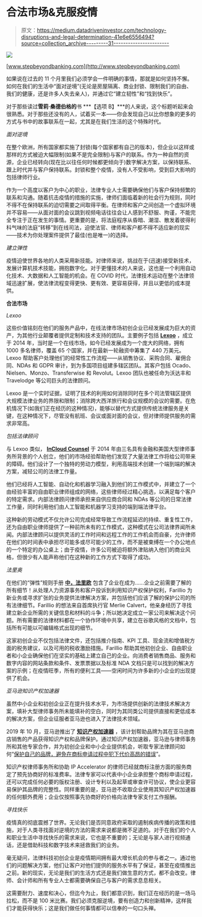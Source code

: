 # 合法市场&克服疫情

> 原文：<https://medium.datadriveninvestor.com/technology-disruptions-and-legal-determination-41e6e6556494?source=collection_archive---------31----------------------->

![](img/c3df5168e5fcde49bf0358b46a680bdc.png)

[www.stepbeyondbanking.com](http://www.stepbeyondbanking.com)

如果说在过去的 11 个月里我们必须学会一件明确的事情，那就是如何坚持不懈。如何在我们的生活中“面对逆境”(无论是房屋隔离、商业封锁、限制我们的自由、我们的健康，还是许多人失去亲人)，并通过它“建立韧性”和“找到快乐”。

对于那些读过**雪莉·桑德伯格的**书 ***【选项 B】***的人来说，这个标题听起来会很熟悉。对于那些还没有的人，试着买一本——你会发现自己以比你想象的更多的方式与书中的故事联系在一起，尤其是在我们生活的这个特殊时代。

*面对逆境*

在整个欧洲，所有国家都实施了封锁(每个国家都有自己的版本)，但企业以这样或那样的方式被迫大幅限制(如果不是完全限制)与客户的联系。作为一种自然的资源，企业已经转向(现在比以往任何时候都更倾向于)数字解决方案，以保持联系、跟上时代并与客户保持联系。封锁和整个疫情，没有人不受影响，受到巨大影响的包括律师行业。

作为一个高度以客户为中心的职业，法律专业人士需要确保他们与客户保持频繁的联系和沟通。随着抗击疫情的措施的实施，律师们面临着新的社会行为规则，同时不得不在保持联系的迫切需要之间取得平衡。在律师和客户之间创造一个虚拟环境并不容易——从面对面的会议跳到视频电话往往会让人感到不舒服、拘谨，不能完全专注于正在发生的事情。更重要的是，将法庭程序从昏暗、潮湿、散发着彼得利科气味的法庭“转移”到在线司法，迫使法官、律师和客户都不得不适应新的现实——技术为你处理案件提供了最佳(也是唯一)的选择。

*建立弹性*

疫情迫使世界各地的人类采用新技能。对律师来说，挑战在于(迅速)接受新技术，发展计算机技术技能，拥抱数字化。对于更懂技术的人来说，这也是一个利用自动化技术、大数据和人工智能的机会。在 COVID 时代，法律技术运动在整个法律领域迅速扩展，使法律流程变得更快、更有效、更容易获得，并且以更低的成本提供。

**合法市场**

*Lexoo*

这些价值铭刻在他们的服务产品中，在线法律市场初创企业已经发展成为巨大的资产，为其他行业颠覆者提供定制和技术支持的团队。主要例子包括 [**Lexoo**](https://info.lexoo.com/) ，成立于 2014 年，当时是一个在线市场，如今已经发展成为一个庞大的网络，拥有 1000 多名律师，覆盖 65 个国家，并在最新一轮融资中筹集了 440 万美元。Lexoo 帮助客户处理他们的经常性工作流程——从销售协议、采购合同、雇佣合同、NDAs 和 GDPR 审计，到为多国项目组建多辖区团队。其客户包括 Ocado、Nielsen、Monzo、Transferwise 和 Revolut。Lexoo 团队也被任命为沃达丰和 Travelodge 等公司巨头的法律顾问。

Lexoo 是一个实时证据，证明了技术的利用如何消除同时在多个司法管辖区提供大规模法律业务的界限和限制；消除跨大西洋旅行和会议规模的会议的需要。在危机情况下(如我们正在经历的这种情况)，能够以替代方式提供传统法律服务是关键，在这种情况下，尽管没有航班、会议或面对面的会议，但对律师提供服务的需求非常高。

*包括法律顾问*

与 Lexoo 类似， [**InCloud Counsel**](https://www.incloudcounsel.com/about/) 于 2014 年由三名具有金融和美国大型律师事务所背景的个人创立，他们的市场经验帮助他们发现了大量法律工作将给公司带来的障碍。他们设计了一个独特的劳动力模型，利用高端技术创建一个端到端的解决方案，减轻公司的法律工作量。

他们已经将人工智能、自动化和机器学习融入到他们的工作模式中，并建立了一个由经验丰富的自由职业律师组成的网络，这些律师经过精心挑选，以满足每个客户的特定需求。内部法律顾问律师承担来自供应商合同和 NDAs 等公司的日常法律工作量，同时利用他们由人工智能和机器学习支持的端到端法律平台。

这种新的劳动模式不仅允许公司完成经常导致工作流程延迟的持续、重复性工作，还为自由职业律师提供了一种前所未有的工作模式，这种模式在公司法律界闻所未闻。内部法律顾问以提供灵活的工作时间和远程工作的工作机会而自豪，允许律师在他们的时间表中承担尽可能多或尽可能少的工作，而不是被束缚在一个办公地点的一个特定的办公桌上；由于疫情，许多公司被迫将额外津贴纳入他们的商业风格，但很少有人能声称他们在这种新的工作方式下取得了成功。

*法里奥*

在他们的“弹性”规则手册 [**中，法里欧**](https://www.farill.io/) 包含了企业在成为……企业之前需要了解的所有细节！从处理人力资源事务和客户投诉到利用知识产权保护权利，Farillio 为新业务或寻求扩张的业务提供法律解决方案，并包括他们应该了解的保护公司的所有法律细节。Farillio 的想法来自首席执行官 Merlie Calvert，他亲身经历了寻找建立新企业所需的关键信息和材料的斗争；所以她决定成立一家公司来解决这个问题。所有需要的法律材料都在一个协作环境中共享，建立在谷歌风格的文档中，包括所有可能以可编辑格式出现的细节。

这家初创企业不仅包括法律文件，还包括推介指南、KPI 工具、现金流和增值税方面的税务建议，以及可用的税收激励措施。Farillio 帮助其他初创企业、自由职业者和小企业确保他们在坚实的基础上建立自己的企业。向消费者销售商品、服务和数字内容的网站条款和条件、发票票据以及标准 NDA 文档只是可以找到的解决方案的示例；在疫情旺季，所有的便利工具——空闲时间为许多新的小企业的出现提供了机会。

*亚马逊知识产权加速器*

虽然中小企业和初创企业正在提升技术水平，为市场提供创新的法律技术解决方案，填补大型律师事务所未能填补的空白，同时为其同类公司提供直接和更低成本的解决方案，但企业征服者亚马逊也进入了法律技术领域。

2019 年 10 月，亚马逊推出了 [**知识产权加速器**](https://brandservices.amazon.com/ipaccelerator) ，该计划帮助品牌为其在亚马逊商店销售的产品获得知识产权和品牌保护。通过知识产权加速器，亚马逊与律师事务所和其他专家合作，并为初创企业和中小企业提供机会，听取专家法律顾问如何“[保护自己的品牌，避免在商标申请过程中犯下代价高昂的错误](https://www.aboutamazon.com/news/policy-news-views/amazon-intellectual-property-accelerator)”。

知识产权律师事务所和协助 IP Accelerator 的律师已经就商标注册方面的服务商定了预先协商好的标准费率。法律专家可以代表中小企业承担整个商标申请过程，还可以完成任何必要的版权注册、设计专利以及起草或审查许可协议，使企业更容易保护其品牌的完整性。同样重要的是，亚马逊不收取企业使用其知识产权加速器的任何额外费用；企业仅按照事先协商好的价格向法律专家支付工作报酬。

*寻找快乐*

疫情真的彻底震撼了世界。无论我们是否同意政府采取的遏制疾病传播的政策和措施，对于人类寻找面对逆境的方法的需求来说都是微不足道的。对于在我们的个人和职业生活中寻找快乐的需求来说，它也是不重要的；无论是与家人进行视频通话，还是借助科技和数字技术来拯救我们的业务。

毫无疑问，法律科技初创企业是疫情期间拥有最大增长机会的参与者之一。通过他们的问题解决方案，他们让客户对他们提供的服务水平有了保证，甚至在疫情推出之前。新的现实，无论是我们的生活方式还是我们做生意的方式，都不会改变。律师、会计师和所有专业人士都需要确保自己与客户的需求息息相关。

这需要耐力、速度和决心，但迄今为止，我们都意识到，我们正在经历的是一场马拉松，而不是 100 米比赛。我们必须克服逆境，要有创造力和创新精神，这样我们才能获得快乐；这是我们做任何事情都可以信奉的一句口头禅。